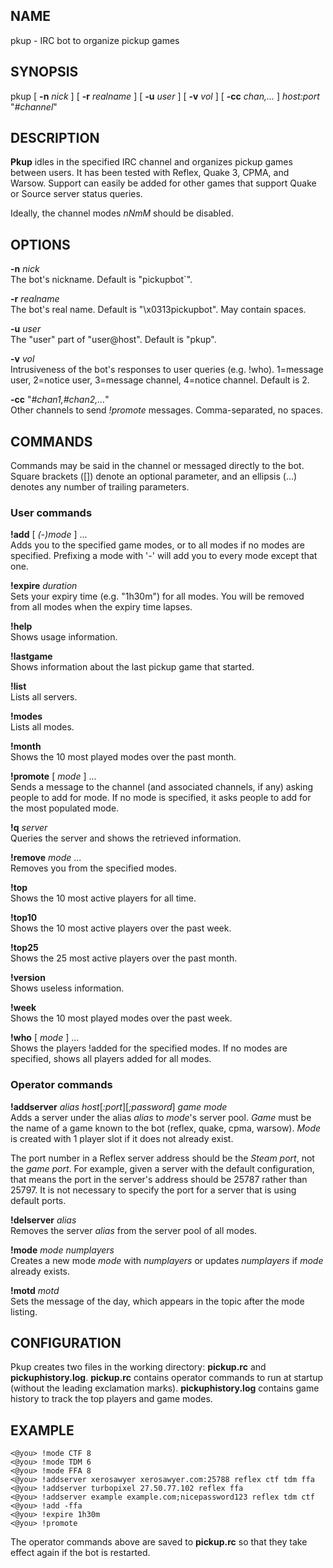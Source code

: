 ## NAME ##

pkup - IRC bot to organize pickup games

## SYNOPSIS ##

pkup [ **-n** *nick* ] [ **-r** *realname* ] [ **-u** *user* ] [ **-v** *vol* ] [ **-cc** *chan,...* ] *host:port* "*#channel*"


## DESCRIPTION ##

**Pkup** idles in the specified IRC channel and organizes pickup games between users.  It has been tested with Reflex, Quake 3, CPMA, and Warsow.  Support can easily be added for other games that support Quake or Source server status queries.

Ideally, the channel modes *nNmM* should be disabled.


## OPTIONS ##

**-n** *nick*  
The bot's nickname.  Default is "pickupbot`".

**-r** *realname*  
The bot's real name.  Default is "\\x0313pickupbot".  May contain spaces.

**-u** *user*  
The "user" part of "user@host".  Default is "pkup".

**-v** *vol*  
Intrusiveness of the bot's responses to user queries (e.g. !who).  1=message user, 2=notice user, 3=message channel, 4=notice channel.  Default is 2.  

**-cc** "*#chan1,#chan2,...*"  
Other channels to send *!promote* messages.  Comma-separated, no spaces.


## COMMANDS ##

Commands may be said in the channel or messaged directly to the bot.  Square brackets ([]) denote an optional parameter, and an ellipsis (...) denotes any number of trailing parameters.

### User commands ##

**!add** [ *(-)mode* ] ...  
Adds you to the specified game modes, or to all modes if no modes are specified.  Prefixing a mode with '-' will add you to every mode except that one.

**!expire** *duration*  
Sets your expiry time (e.g. "1h30m") for all modes.  You will be removed from all modes when the expiry time lapses.

**!help**  
Shows usage information.

**!lastgame**  
Shows information about the last pickup game that started.

**!list**  
Lists all servers.

**!modes**  
Lists all modes.

**!month**  
Shows the 10 most played modes over the past month.

**!promote** [ *mode* ] ...  
Sends a message to the channel (and associated channels, if any) asking people to add for mode.  If no mode is specified, it asks people to add for the most populated mode.

**!q** *server*  
Queries the server and shows the retrieved information.

**!remove** *mode* ...  
Removes you from the specified modes.

**!top**  
Shows the 10 most active players for all time.

**!top10**  
Shows the 10 most active players over the past week.

**!top25**  
Shows the 25 most active players over the past month.

**!version**  
Shows useless information.

**!week**  
Shows the 10 most played modes over the past week.

**!who** [ *mode* ] ...  
Shows the players !added for the specified modes.  If no modes are specified, shows all players added for all modes.

### Operator commands ###

**!addserver** *alias* *host*[*:port*][*;password*] *game* *mode*  
Adds a server under the alias *alias* to *mode*'s server pool.  *Game* must be the name of a game known to the bot (reflex, quake, cpma, warsow).  *Mode* is created with 1 player slot if it does not already exist.

The port number in a Reflex server address should be the *Steam port*, not the *game port*.  For example, given a server with the default configuration, that means the port in the server's address should be 25787 rather than 25797.  It is not necessary to specify the port for a server that is using default ports.

**!delserver** *alias*  
Removes the server *alias* from the server pool of all modes.

**!mode** *mode* *numplayers*  
Creates a new mode *mode* with *numplayers* or updates *numplayers* if *mode* already exists.

**!motd** *motd*  
Sets the message of the day, which appears in the topic after the mode listing.


## CONFIGURATION ##
Pkup creates two files in the working directory: **pickup.rc** and **pickuphistory.log**.  **pickup.rc** contains operator commands to run at startup (without the leading exclamation marks). **pickuphistory.log** contains game history to track the top players and game modes.


## EXAMPLE ##
```
<@you> !mode CTF 8
<@you> !mode TDM 6
<@you> !mode FFA 8
<@you> !addserver xerosawyer xerosawyer.com:25788 reflex ctf tdm ffa
<@you> !addserver turbopixel 27.50.77.102 reflex ffa
<@you> !addserver example example.com;nicepassword123 reflex tdm ctf
<@you> !add -ffa
<@you> !expire 1h30m
<@you> !promote
```
The operator commands above are saved to **pickup.rc** so that they take effect again if the bot is restarted.
